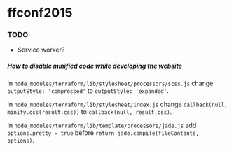 ffconf2015
===============

### TODO

* Service worker?

##### How to disable minified code while developing the website

In `node_modules/terraform/lib/stylesheet/processors/scss.js` change `outputStyle: 'compressed'` to `outputStyle: 'expanded'`.

In `node_modules/terraform/lib/stylesheet/index.js` change `callback(null, minify.css(result.css))` to `callback(null, result.css)`.

In  `node_modules/terraform/lib/template/processors/jade.js` add `options.pretty = true` before `return jade.compile(fileContents, options)`.
